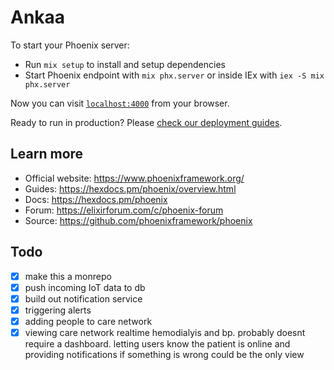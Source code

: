 # Ankaa

To start your Phoenix server:

- Run `mix setup` to install and setup dependencies
- Start Phoenix endpoint with `mix phx.server` or inside IEx with `iex -S mix phx.server`

Now you can visit [`localhost:4000`](http://localhost:4000) from your browser.

Ready to run in production? Please [check our deployment guides](https://hexdocs.pm/phoenix/deployment.html).

## Learn more

- Official website: https://www.phoenixframework.org/
- Guides: https://hexdocs.pm/phoenix/overview.html
- Docs: https://hexdocs.pm/phoenix
- Forum: https://elixirforum.com/c/phoenix-forum
- Source: https://github.com/phoenixframework/phoenix

## Todo

- [x] make this a monrepo
- [x] push incoming IoT data to db
- [x] build out notification service
- [x] triggering alerts
- [x] adding people to care network
- [x] viewing care network realtime hemodialyis and bp. probably doesnt require a dashboard. letting users know the patient is online and providing notifications if something is wrong could be the only view
